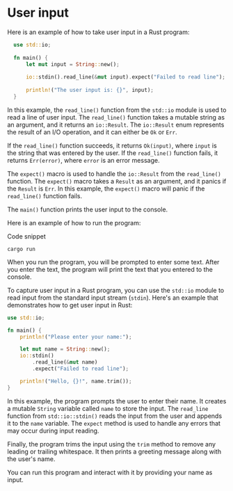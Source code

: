 # User input

Here is an example of how to take user input in a Rust program:

```rust
  use std::io;
  
  fn main() {
      let mut input = String::new();
  
      io::stdin().read_line(&mut input).expect("Failed to read line");
  
      println!("The user input is: {}", input);
  }
```    

In this example, the `read_line()` function from the `std::io` module is used to read a line of user input. The `read_line()` function takes a mutable string as an argument, and it returns an `io::Result`. The `io::Result` enum represents the result of an I/O operation, and it can either be `Ok` or `Err`.

If the `read_line()` function succeeds, it returns `Ok(input)`, where `input` is the string that was entered by the user. If the `read_line()` function fails, it returns `Err(error)`, where `error` is an error message.

The `expect()` macro is used to handle the `io::Result` from the `read_line()` function. The `expect()` macro takes a `Result` as an argument, and it panics if the `Result` is `Err`. In this example, the `expect()` macro will panic if the `read_line()` function fails.

The `main()` function prints the user input to the console.

Here is an example of how to run the program:

Code snippet
    
  ```shell
  cargo run
 ```

When you run the program, you will be prompted to enter some text. After you enter the text, the program will print the text that you entered to the console.

To capture user input in a Rust program, you can use the `std::io` module to read input from the standard input stream (`stdin`). Here's an example that demonstrates how to get user input in Rust:

```rust
use std::io;

fn main() {
    println!("Please enter your name:");

    let mut name = String::new();
    io::stdin()
        .read_line(&mut name)
        .expect("Failed to read line");

    println!("Hello, {}!", name.trim());
}
```

In this example, the program prompts the user to enter their name. It creates a mutable `String` variable called `name` to store the input. The `read_line` function from `std::io::stdin()` reads the input from the user and appends it to the `name` variable. The `expect` method is used to handle any errors that may occur during input reading.

Finally, the program trims the input using the `trim` method to remove any leading or trailing whitespace. It then prints a greeting message along with the user's name.

You can run this program and interact with it by providing your name as input.

